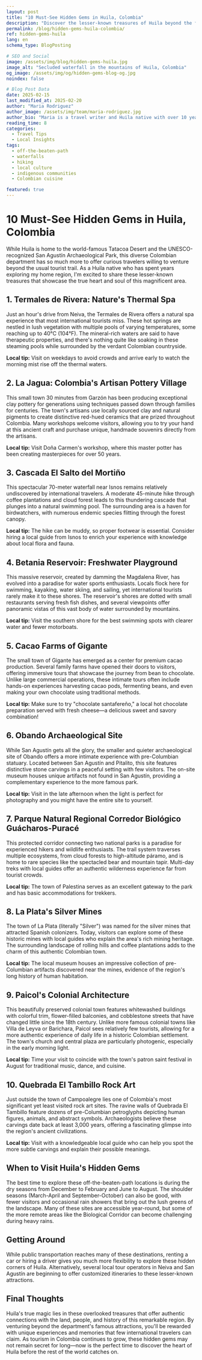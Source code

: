 ```yaml
---
layout: post
title: "10 Must-See Hidden Gems in Huila, Colombia"
description: "Discover the lesser-known treasures of Huila beyond the famous Tatacoa Desert and San Agustín Archaeological Park."
permalink: /blog/hidden-gems-huila-colombia/
ref: hidden-gems-huila
lang: en
schema_type: BlogPosting

# SEO and Social
image: /assets/img/blog/hidden-gems-huila.jpg
image_alt: "Secluded waterfall in the mountains of Huila, Colombia"
og_image: /assets/img/og/hidden-gems-blog-og.jpg
noindex: false

# Blog Post Data
date: 2025-02-15
last_modified_at: 2025-02-20
author: "Maria Rodriguez"
author_image: /assets/img/team/maria-rodriguez.jpg
author_bio: "Maria is a travel writer and Huila native with over 10 years of experience exploring the hidden corners of Colombia."
reading_time: 8
categories: 
  - Travel Tips
  - Local Insights
tags:
  - off-the-beaten-path
  - waterfalls
  - hiking
  - local culture
  - indigenous communities
  - Colombian cuisine

featured: true
---
```


# 10 Must-See Hidden Gems in Huila, Colombia

While Huila is home to the world-famous Tatacoa Desert and the UNESCO-recognized San Agustín Archaeological Park, this diverse Colombian department has so much more to offer curious travelers willing to venture beyond the usual tourist trail. As a Huila native who has spent years exploring my home region, I'm excited to share these lesser-known treasures that showcase the true heart and soul of this magnificent area.

## 1. Termales de Rivera: Nature's Thermal Spa

Just an hour's drive from Neiva, the Termales de Rivera offers a natural spa experience that most international tourists miss. These hot springs are nestled in lush vegetation with multiple pools of varying temperatures, some reaching up to 40°C (104°F). The mineral-rich waters are said to have therapeutic properties, and there's nothing quite like soaking in these steaming pools while surrounded by the verdant Colombian countryside.

**Local tip:** Visit on weekdays to avoid crowds and arrive early to watch the morning mist rise off the thermal waters.

## 2. La Jagua: Colombia's Artisan Pottery Village

This small town 30 minutes from Garzón has been producing exceptional clay pottery for generations using techniques passed down through families for centuries. The town's artisans use locally sourced clay and natural pigments to create distinctive red-hued ceramics that are prized throughout Colombia. Many workshops welcome visitors, allowing you to try your hand at this ancient craft and purchase unique, handmade souvenirs directly from the artisans.

**Local tip:** Visit Doña Carmen's workshop, where this master potter has been creating masterpieces for over 50 years.

## 3. Cascada El Salto del Mortiño

This spectacular 70-meter waterfall near Isnos remains relatively undiscovered by international travelers. A moderate 45-minute hike through coffee plantations and cloud forest leads to this thundering cascade that plunges into a natural swimming pool. The surrounding area is a haven for birdwatchers, with numerous endemic species flitting through the forest canopy.

**Local tip:** The hike can be muddy, so proper footwear is essential. Consider hiring a local guide from Isnos to enrich your experience with knowledge about local flora and fauna.

## 4. Betania Reservoir: Freshwater Playground

This massive reservoir, created by damming the Magdalena River, has evolved into a paradise for water sports enthusiasts. Locals flock here for swimming, kayaking, water skiing, and sailing, yet international tourists rarely make it to these shores. The reservoir's shores are dotted with small restaurants serving fresh fish dishes, and several viewpoints offer panoramic vistas of this vast body of water surrounded by mountains.

**Local tip:** Visit the southern shore for the best swimming spots with clearer water and fewer motorboats.

## 5. Cacao Farms of Gigante

The small town of Gigante has emerged as a center for premium cacao production. Several family farms have opened their doors to visitors, offering immersive tours that showcase the journey from bean to chocolate. Unlike large commercial operations, these intimate tours often include hands-on experiences harvesting cacao pods, fermenting beans, and even making your own chocolate using traditional methods.

**Local tip:** Make sure to try "chocolate santafereño," a local hot chocolate preparation served with fresh cheese—a delicious sweet and savory combination!

## 6. Obando Archaeological Site

While San Agustín gets all the glory, the smaller and quieter archaeological site of Obando offers a more intimate experience with pre-Columbian statuary. Located between San Agustín and Pitalito, this site features distinctive stone carvings in a peaceful setting with few visitors. The on-site museum houses unique artifacts not found in San Agustín, providing a complementary experience to the more famous park.

**Local tip:** Visit in the late afternoon when the light is perfect for photography and you might have the entire site to yourself.

## 7. Parque Natural Regional Corredor Biológico Guácharos-Puracé

This protected corridor connecting two national parks is a paradise for experienced hikers and wildlife enthusiasts. The trail system traverses multiple ecosystems, from cloud forests to high-altitude páramo, and is home to rare species like the spectacled bear and mountain tapir. Multi-day treks with local guides offer an authentic wilderness experience far from tourist crowds.

**Local tip:** The town of Palestina serves as an excellent gateway to the park and has basic accommodations for trekkers.

## 8. La Plata's Silver Mines

The town of La Plata (literally "Silver") was named for the silver mines that attracted Spanish colonizers. Today, visitors can explore some of these historic mines with local guides who explain the area's rich mining heritage. The surrounding landscape of rolling hills and coffee plantations adds to the charm of this authentic Colombian town.

**Local tip:** The local museum houses an impressive collection of pre-Columbian artifacts discovered near the mines, evidence of the region's long history of human habitation.

## 9. Paicol's Colonial Architecture

This beautifully preserved colonial town features whitewashed buildings with colorful trim, flower-filled balconies, and cobblestone streets that have changed little since the 18th century. Unlike more famous colonial towns like Villa de Leyva or Barichara, Paicol sees relatively few tourists, allowing for a more authentic experience of daily life in a historic Colombian settlement. The town's church and central plaza are particularly photogenic, especially in the early morning light.

**Local tip:** Time your visit to coincide with the town's patron saint festival in August for traditional music, dance, and cuisine.

## 10. Quebrada El Tambillo Rock Art

Just outside the town of Campoalegre lies one of Colombia's most significant yet least visited rock art sites. The ravine walls of Quebrada El Tambillo feature dozens of pre-Columbian petroglyphs depicting human figures, animals, and abstract symbols. Archaeologists believe these carvings date back at least 3,000 years, offering a fascinating glimpse into the region's ancient civilizations.

**Local tip:** Visit with a knowledgeable local guide who can help you spot the more subtle carvings and explain their possible meanings.

## When to Visit Huila's Hidden Gems

The best time to explore these off-the-beaten-path locations is during the dry seasons from December to February and June to August. The shoulder seasons (March-April and September-October) can also be good, with fewer visitors and occasional rain showers that bring out the lush greens of the landscape. Many of these sites are accessible year-round, but some of the more remote areas like the Biological Corridor can become challenging during heavy rains.

## Getting Around

While public transportation reaches many of these destinations, renting a car or hiring a driver gives you much more flexibility to explore these hidden corners of Huila. Alternatively, several local tour operators in Neiva and San Agustín are beginning to offer customized itineraries to these lesser-known attractions.

## Final Thoughts

Huila's true magic lies in these overlooked treasures that offer authentic connections with the land, people, and history of this remarkable region. By venturing beyond the department's famous attractions, you'll be rewarded with unique experiences and memories that few international travelers can claim. As tourism in Colombia continues to grow, these hidden gems may not remain secret for long—now is the perfect time to discover the heart of Huila before the rest of the world catches on.